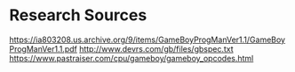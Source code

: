 # Research Sources
https://ia803208.us.archive.org/9/items/GameBoyProgManVer1.1/GameBoyProgManVer1.1.pdf
http://www.devrs.com/gb/files/gbspec.txt
https://www.pastraiser.com/cpu/gameboy/gameboy_opcodes.html
